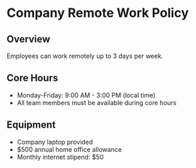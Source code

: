 # Company Remote Work Policy

## Overview
Employees can work remotely up to 3 days per week.

## Core Hours
- Monday-Friday: 9:00 AM - 3:00 PM (local time)
- All team members must be available during core hours

## Equipment
- Company laptop provided
- $500 annual home office allowance
- Monthly internet stipend: $50

